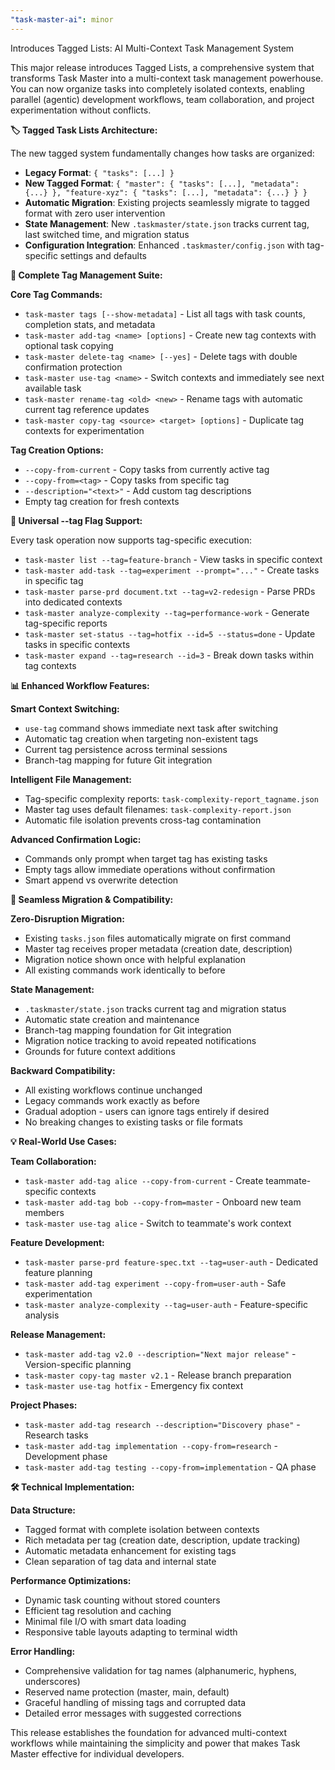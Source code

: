 ```yaml
---
"task-master-ai": minor
---
```


Introduces Tagged Lists: AI Multi-Context Task Management System

This major release introduces Tagged Lists, a comprehensive system that transforms Task Master into a multi-context task management powerhouse. You can now organize tasks into completely isolated contexts, enabling parallel (agentic) development workflows, team collaboration, and project experimentation without conflicts.

**🏷️ Tagged Task Lists Architecture:**

The new tagged system fundamentally changes how tasks are organized:
- **Legacy Format**: `{ "tasks": [...] }` 
- **New Tagged Format**: `{ "master": { "tasks": [...], "metadata": {...} }, "feature-xyz": { "tasks": [...], "metadata": {...} } }`
- **Automatic Migration**: Existing projects seamlessly migrate to tagged format with zero user intervention
- **State Management**: New `.taskmaster/state.json` tracks current tag, last switched time, and migration status
- **Configuration Integration**: Enhanced `.taskmaster/config.json` with tag-specific settings and defaults

**🚀 Complete Tag Management Suite:**

**Core Tag Commands:**
- `task-master tags [--show-metadata]` - List all tags with task counts, completion stats, and metadata
- `task-master add-tag <name> [options]` - Create new tag contexts with optional task copying
- `task-master delete-tag <name> [--yes]` - Delete tags with double confirmation protection
- `task-master use-tag <name>` - Switch contexts and immediately see next available task
- `task-master rename-tag <old> <new>` - Rename tags with automatic current tag reference updates
- `task-master copy-tag <source> <target> [options]` - Duplicate tag contexts for experimentation

**Tag Creation Options:**
- `--copy-from-current` - Copy tasks from currently active tag
- `--copy-from=<tag>` - Copy tasks from specific tag
- `--description="<text>"` - Add custom tag descriptions
- Empty tag creation for fresh contexts

**🎯 Universal --tag Flag Support:**

Every task operation now supports tag-specific execution:
- `task-master list --tag=feature-branch` - View tasks in specific context
- `task-master add-task --tag=experiment --prompt="..."` - Create tasks in specific tag
- `task-master parse-prd document.txt --tag=v2-redesign` - Parse PRDs into dedicated contexts
- `task-master analyze-complexity --tag=performance-work` - Generate tag-specific reports
- `task-master set-status --tag=hotfix --id=5 --status=done` - Update tasks in specific contexts
- `task-master expand --tag=research --id=3` - Break down tasks within tag contexts

**📊 Enhanced Workflow Features:**

**Smart Context Switching:**
- `use-tag` command shows immediate next task after switching
- Automatic tag creation when targeting non-existent tags
- Current tag persistence across terminal sessions
- Branch-tag mapping for future Git integration

**Intelligent File Management:**
- Tag-specific complexity reports: `task-complexity-report_tagname.json`
- Master tag uses default filenames: `task-complexity-report.json`
- Automatic file isolation prevents cross-tag contamination

**Advanced Confirmation Logic:**
- Commands only prompt when target tag has existing tasks
- Empty tags allow immediate operations without confirmation
- Smart append vs overwrite detection

**🔄 Seamless Migration & Compatibility:**

**Zero-Disruption Migration:**
- Existing `tasks.json` files automatically migrate on first command
- Master tag receives proper metadata (creation date, description)
- Migration notice shown once with helpful explanation
- All existing commands work identically to before

**State Management:**
- `.taskmaster/state.json` tracks current tag and migration status
- Automatic state creation and maintenance
- Branch-tag mapping foundation for Git integration
- Migration notice tracking to avoid repeated notifications
- Grounds for future context additions

**Backward Compatibility:**
- All existing workflows continue unchanged
- Legacy commands work exactly as before
- Gradual adoption - users can ignore tags entirely if desired
- No breaking changes to existing tasks or file formats

**💡 Real-World Use Cases:**

**Team Collaboration:**
- `task-master add-tag alice --copy-from-current` - Create teammate-specific contexts
- `task-master add-tag bob --copy-from=master` - Onboard new team members
- `task-master use-tag alice` - Switch to teammate's work context

**Feature Development:**
- `task-master parse-prd feature-spec.txt --tag=user-auth` - Dedicated feature planning
- `task-master add-tag experiment --copy-from=user-auth` - Safe experimentation
- `task-master analyze-complexity --tag=user-auth` - Feature-specific analysis

**Release Management:**
- `task-master add-tag v2.0 --description="Next major release"` - Version-specific planning
- `task-master copy-tag master v2.1` - Release branch preparation
- `task-master use-tag hotfix` - Emergency fix context

**Project Phases:**
- `task-master add-tag research --description="Discovery phase"` - Research tasks
- `task-master add-tag implementation --copy-from=research` - Development phase
- `task-master add-tag testing --copy-from=implementation` - QA phase

**🛠️ Technical Implementation:**

**Data Structure:**
- Tagged format with complete isolation between contexts
- Rich metadata per tag (creation date, description, update tracking)
- Automatic metadata enhancement for existing tags
- Clean separation of tag data and internal state

**Performance Optimizations:**
- Dynamic task counting without stored counters
- Efficient tag resolution and caching
- Minimal file I/O with smart data loading
- Responsive table layouts adapting to terminal width

**Error Handling:**
- Comprehensive validation for tag names (alphanumeric, hyphens, underscores)
- Reserved name protection (master, main, default)
- Graceful handling of missing tags and corrupted data
- Detailed error messages with suggested corrections

This release establishes the foundation for advanced multi-context workflows while maintaining the simplicity and power that makes Task Master effective for individual developers.